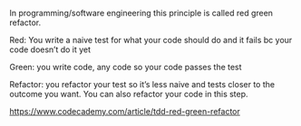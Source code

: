 In programming/software engineering this principle is called red green refactor. 

Red: You write a naive test for what your code should do and it fails bc your code doesn’t do it yet

Green: you write code, any code so your code passes the test

Refactor: you refactor your test so it’s less naive and tests closer to the outcome you want. You can also refactor your code in this step. 

https://www.codecademy.com/article/tdd-red-green-refactor